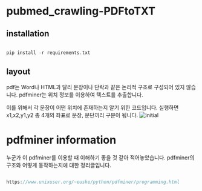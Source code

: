 # pubmed_crawling-PDFtoTXT

## installation

```c

pip install -r requirements.txt

```
## layout
pdf는 Word나 HTML과 달리 문장이나 단락과 같은 논리적 구조로 구성되어 있지 않습니다. 
pdfminer는 위치 정보를 이용하여 텍스트를 추출합니다. 

이를 위해서 각 문장이 어떤 위치에 존재하는지 알기 위한 코드입니다.
실행하면 x1,x2,y1,y2 총 4개의 좌표로 문장, 문단끼리 구분이 됩니다. 
![initial](https://user-images.githubusercontent.com/84623098/154981111-506e1b76-7e99-40ee-ab72-2a3017ebd7a3.png)



# pdfminer information
누군가 이 pdfminer를 이용할 때 이해하기 좋을 것 같아 적어놓았습니다.
pdfminer의 구조와 어떻게 동작하는지에 대한 정리글입니다. 
```c

https://www.unixuser.org/~euske/python/pdfminer/programming.html

```
